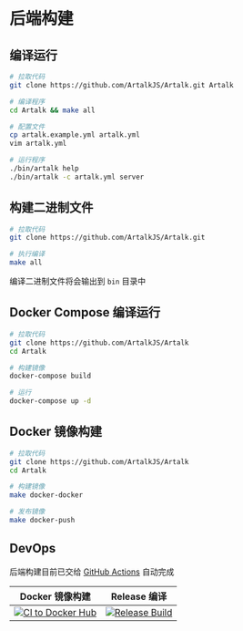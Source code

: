 # 后端构建

## 编译运行

```bash
# 拉取代码
git clone https://github.com/ArtalkJS/Artalk.git Artalk

# 编译程序
cd Artalk && make all

# 配置文件
cp artalk.example.yml artalk.yml
vim artalk.yml

# 运行程序
./bin/artalk help
./bin/artalk -c artalk.yml server
```

## 构建二进制文件

```bash
# 拉取代码
git clone https://github.com/ArtalkJS/Artalk.git

# 执行编译
make all
```

编译二进制文件将会输出到 `bin` 目录中

## Docker Compose 编译运行

```bash
# 拉取代码
git clone https://github.com/ArtalkJS/Artalk
cd Artalk

# 构建镜像
docker-compose build

# 运行
docker-compose up -d
```

## Docker 镜像构建

```bash
# 拉取代码
git clone https://github.com/ArtalkJS/Artalk
cd Artalk

# 构建镜像
make docker-docker

# 发布镜像
make docker-push
```

## DevOps

后端构建目前已交给 [GitHub Actions](https://github.com/ArtalkJS/Artalk/actions) 自动完成

|Docker 镜像构建|Release 编译|
|-|-|
|[![CI to Docker Hub](https://github.com/ArtalkJS/Artalk/actions/workflows/dockerhub.yml/badge.svg)](https://github.com/ArtalkJS/Artalk/actions/workflows/dockerhub.yml)|[![Release Build](https://github.com/ArtalkJS/Artalk/actions/workflows/release.yml/badge.svg?branch=master)](https://github.com/ArtalkJS/Artalk/actions/workflows/release.yml)|
